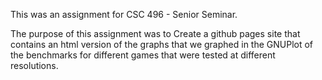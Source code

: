 This was an assignment for CSC 496 - Senior Seminar. 

The purpose of this assignment was to Create a github pages site that contains an html version of the graphs that we graphed in the GNUPlot of the benchmarks for different games that were tested at different resolutions. 
